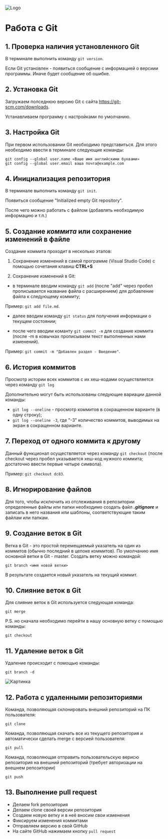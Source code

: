 ![Logo](git.jpeg)
# Работа с Git

## 1. Проверка наличия установленного Git
В терминале выполнить команду `git version`.

Если Git установлен - появиться сообщение с информацией о версиии программы. Иначе будет сообщение об ошибке.

## 2. Установка Git
Загружаем полседнюю версию Git с сайта https://git-scm.com/downloads.

Устанавливаем программу с настройками по умолчанию.

## 3. Настройка Git
При первом использовании Git необходимо представиться. Для этого необходимо ввести в терминале следующие команды:
```
git config --global user.name «Ваше имя английскими буквами»
git config --global user.email ваша почта@example.com
```
## 4. Инициализация репозитория
В терминале выполнить команду `git init`.

Появиться сообщение "Initialized empty Git repository".

После чего можно работать с файлом (добавлять необходимую информацию и т.п.)

## 5. Создание *коммита* или сохранение изменений в файле

Создание коммита проходит в несколько этапов:
1. Сохранение изменений в самой программе (Visual Studio Code) с помощью сочетания клавиш **CTRL+S**

2. Сохранение изменений в Git:
- в терминале вводим команду `git add` (после "add" через пробел прописывается название файла с расширением) для добавление файла к следующему коммиту;

Пример: `git add file.md`.

- далее вводим команду `git status` для получения информации о текущем состоянии;

- после чего вводим команту  `git commit -m` для создание коммита (после -m в ковычках прописываем текст выполненных нами изменений).

Пример: `git commit -m "Добавлен раздел - Введение"`.

## 6. История коммитов

Просмотр истории всех коммитов с их хеш-кодами осуществляется через команду `git log`

Дополнительно могут быть использованы следующие вариации данной команды:
- `git log --oneline` - просмотр коммитов в сокращенном варианте (в одну строку);
- `git log --oneline -3`, где "-3" количество коммитов, выводимых на экран в сокращенном варианте.

## 7. Переход от одного коммита к другому

Данный функционал осуществляется через команду `git checkout` (после checkout через пробел указывается хеш-код нужного коммита; достаточно ввести первые четыре символа).

Пример: `git checkout dc83`.

## 8. Игнорирование файлов
Для того, чтобы исключить из отслеживания в репозитории определенные файлы или папки необходимо создать файл ***.gitignore*** и записать в него названия или шаблоны, соответствующие таким файлам или папкам.

## 9. Создание веток в Git

Ветка в Git - это простой перемещаемый указатель на один из коммитов (обычно последний в цепоке коммитов).
По умолчанию имя основной ветки в Git - master.
Создать ветку можно командой:
```
git branch <имя новой ветки>
```
В результате создается новый указатель на текущий коммит.

## 10. Слияние веток в Git

Для слияние веток в Git используется следующая команда:
```
git merge
```
P.S. но сначала необходимо перейти в нашу основную ветку с помощью команды:
```
git checkout
```

## 11. Удаление веток в Git

Удаление происходит с помощью команды:
```
git branch -d
```
![Картинка](Картинка.png)

## 12. Работа с удаленными репозиториями

Команда, позволяющая склонировать внешний репозиторий на ПК пользователя:
```
git clone
```
Команда, позволяющая скачать все из текущего репозитория и автоматически сделать merge с версией пользователя:
```
git pull
```
Команда, позволяющая отправить пользовательскую верисю репозитория на внешний репозиторий (требует авторизации на внешнем репозитории)
```
git push
```

## 13. Выполнение pull request

- Делаем fork репозитория
- Делаем clone своей версии репозитория
- Создаем новую ветку и в неё вносим свои изменения
- Фиксируем изменения коммитами
- Отправляем версию в свой GitHub
- На сайте GitHub нажимаем кнопку `pull request`
